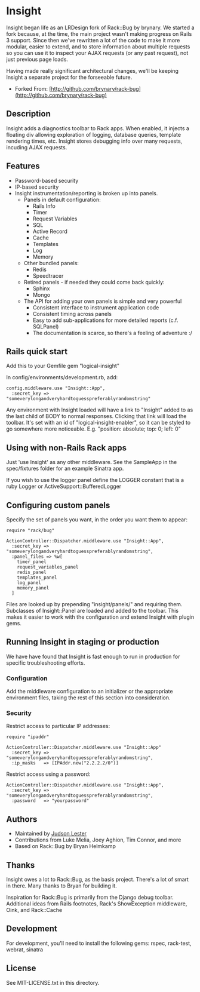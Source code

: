 Insight
=========

Insight began life as an LRDesign fork of Rack::Bug by brynary.  We started a fork because, at the time, the main project wasn't making progress on Rails 3 support.  Since then we've rewritten a lot of the code to make it more modular, easier to extend, and to store information about multiple requests so you can use it to inspect your AJAX requests (or any past request), not just previous page loads.

Having made really significant architectural changes, we'll be keeping Insight a separate project for the forseeable future.

* Forked From: [http://github.com/brynary/rack-bug](http://github.com/brynary/rack-bug)

Description
-----------

Insight adds a diagnostics toolbar to Rack apps. When enabled, it injects a floating div
allowing exploration of logging, database queries, template rendering times, etc.   Insight
stores debugging info over many requests, incuding AJAX requests.

Features
--------

* Password-based security
* IP-based security
* Insight instrumentation/reporting is broken up into panels.
    * Panels in default configuration:
        * Rails Info
        * Timer
        * Request Variables
        * SQL
        * Active Record
        * Cache
        * Templates
        * Log
        * Memory
    * Other bundled panels:
        * Redis
        * Speedtracer
    * Retired panels - if needed they could come back quickly:
        * Sphinx
        * Mongo
    * The API for adding your own panels is simple and very powerful
        * Consistent interface to instrument application code
        * Consistent timing across panels
        * Easy to add sub-applications for more detailed reports (c.f. SQLPanel)
        * The documentation is scarce, so there's a feeling of adventure :/

Rails quick start
---------------------------

Add this to your Gemfile
    gem "logical-insight"

In config/environments/development.rb, add:

    config.middleware.use "Insight::App",
      :secret_key => "someverylongandveryhardtoguesspreferablyrandomstring"

Any environment with Insight loaded will have a link to "Insight" added to as the last child of BODY to normal responses.  Clicking that link will load the toolbar.  It's set with an id of "logical-insight-enabler", so it can be styled to go somewhere more noticeable.  E.g. "position: absolute; top: 0; left: 0"

Using with non-Rails Rack apps
------------------------------

Just 'use Insight' as any other middleware.  See the SampleApp in the spec/fixtures folder for an example Sinatra app.

If you wish to use the logger panel define the LOGGER constant that is a ruby Logger or ActiveSupport::BufferedLogger

Configuring custom panels
-------------------------

Specify the set of panels you want, in the order you want them to appear:

    require "rack/bug"

    ActionController::Dispatcher.middleware.use "Insight::App",
      :secret_key => "someverylongandveryhardtoguesspreferablyrandomstring",
      :panel_files => %w[
        timer_panel
        request_variables_panel
        redis_panel
        templates_panel
        log_panel
        memory_panel
      ]

Files are looked up by prepending "insight/panels/" and requiring them.  Subclasses of Insight::Panel are loaded and added to the toolbar.  This makes it easier to work with the configuration and extend Insight with plugin gems.

Running Insight in staging or production
------------------------------------------

We have have found that Insight is fast enough to run in production for specific troubleshooting efforts.

### Configuration ####

Add the middleware configuration to an initializer or the appropriate environment files, taking the rest of this section into consideration.

### Security ####

Restrict access to particular IP addresses:

    require "ipaddr"

    ActionController::Dispatcher.middleware.use "Insight::App"
      :secret_key => "someverylongandveryhardtoguesspreferablyrandomstring",
      :ip_masks   => [IPAddr.new("2.2.2.2/0")]

Restrict access using a password:

    ActionController::Dispatcher.middleware.use "Insight::App",
      :secret_key => "someverylongandveryhardtoguesspreferablyrandomstring",
      :password   => "yourpassword"


Authors
-------

- Maintained by [Judson Lester](mailto:judson@lrdesign.com)
- Contributions from Luke Melia, Joey Aghion, Tim Connor, and more
- Based on Rack::Bug by Bryan Helmkamp

Thanks
------
Insight owes a lot to Rack::Bug, as the basis project.  There's a lot of smart in there.  Many thanks to Bryan for building it.

Inspiration for Rack::Bug is primarily from the Django debug toolbar. Additional ideas from Rails footnotes, Rack's ShowException middleware, Oink, and Rack::Cache

Development
-----------
For development, you'll need to install the following gems: rspec, rack-test, webrat, sinatra

License
-------

See MIT-LICENSE.txt in this directory.
